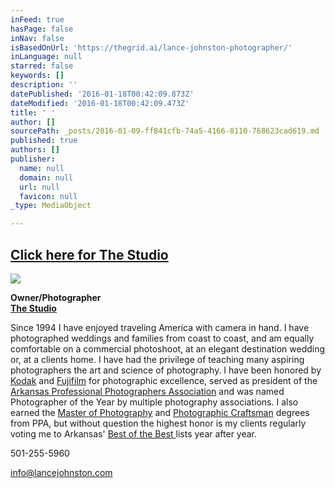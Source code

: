 ```yaml
---
inFeed: true
hasPage: false
inNav: false
isBasedOnUrl: 'https://thegrid.ai/lance-johnston-photographer/'
inLanguage: null
starred: false
keywords: []
description: ''
datePublished: '2016-01-18T00:42:09.873Z'
dateModified: '2016-01-18T00:42:09.473Z'
title: ' '
author: []
sourcePath: _posts/2016-01-09-ff841cfb-74a5-4166-8110-768623cad619.md
published: true
authors: []
publisher:
  name: null
  domain: null
  url: null
  favicon: null
_type: MediaObject

---
```

## [Click here for The Studio][0]
![](https://s3-us-west-2.amazonaws.com/the-grid-img/p/0f574068c820efbb8428e3275ee0078c6a92668f.jpg)

**Owner/Photographer**  
**[The Studio][0]**

Since 1994 I have enjoyed traveling America with camera in hand. I have photographed weddings and families from coast to coast, and am equally comfortable on a commercial photoshoot, at an elegant destination wedding or, at a clients home.  I have had the privilege of teaching many aspiring photographers the art and science of photography.  I have been honored by [Kodak][1] and [Fujifilm][2] for photographic excellence, served as president of the [Arkansas Professional Photographers Association][3] and was named Photographer of the Year by multiple photography associations.  I also earned the [Master of Photography][4] and [Photographic Craftsman][5] degrees from PPA, but without question the highest honor is my clients regularly voting me to Arkansas' [Best of the Best ][6] lists year after year.

501-255-5960

info@lancejohnston.com

[0]: https://thegrid.ai/lance-johnston-photographer/
[1]: https://thegrid.ai/links/fb8bd83f-04d4-4456-8865-5cdc0f79264b/
[2]: https://thegrid.ai/lance-johnston-photographer/fuji-masterpiece-award/
[3]: https://appa13.wildapricot.org/
[4]: https://thegrid.ai/links/master-of-photography/
[5]: https://thegrid.ai/links/c41629d4-1861-42fc-96c3-cee4588d9e63/
[6]: https://thegrid.ai/lance-johnston-photographer/6b9dda14-2e2d-4d8d-8247-e620e4ec4881/